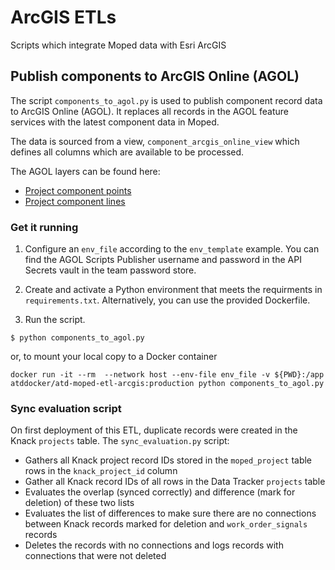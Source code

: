 # ArcGIS ETLs

Scripts which integrate Moped data with Esri ArcGIS

## Publish components to ArcGIS Online (AGOL)

The script `components_to_agol.py` is used to publish component record data to ArcGIS Online (AGOL). It replaces all records in the AGOL feature services with the latest component data in Moped.

The data is sourced from a view, `component_arcgis_online_view` which defines all columns which are available to be processed.

The AGOL layers can be found here:

- [Project component points](https://austin.maps.arcgis.com/home/item.html?id=997555f6e0904aa88eafe73f19ee65c0)
- [Project component lines](https://austin.maps.arcgis.com/home/item.html?id=e8f03d2cec154cacae539b630bcaa70b)

### Get it running

1. Configure an `env_file` according to the `env_template` example. You can find the AGOL Scripts Publisher username and password in the API Secrets vault in the team password store.

2. Create and activate a Python environment that meets the requirments in `requirements.txt`. Alternatively, you can use the provided Dockerfile.
 
3. Run the script.

```shell
$ python components_to_agol.py
```

or, to mount your local copy to a Docker container

```shell
docker run -it --rm  --network host --env-file env_file -v ${PWD}:/app  atddocker/atd-moped-etl-arcgis:production python components_to_agol.py
```

### Sync evaluation script

On first deployment of this ETL, duplicate records were created in the Knack `projects` table. The `sync_evaluation.py` script:

- Gathers all Knack project record IDs stored in the `moped_project` table rows in the `knack_project_id` column
- Gather all Knack record IDs of all rows in the Data Tracker `projects` table
- Evaluates the overlap (synced correctly) and difference (mark for deletion) of these two lists
- Evaluates the list of differences to make sure there are no connections between Knack records marked for deletion and `work_order_signals` records
- Deletes the records with no connections and logs records with connections that were not deleted
  